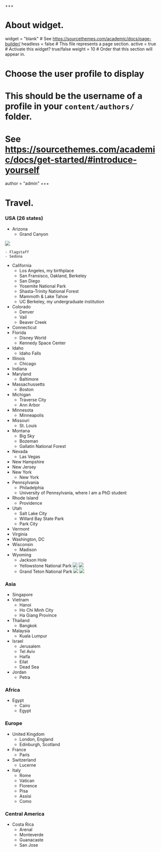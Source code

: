 +++
# About widget.
widget = "blank"  # See https://sourcethemes.com/academic/docs/page-builder/
headless = false  # This file represents a page section.
active = true  # Activate this widget? true/false
weight = 10  # Order that this section will appear in.

# Choose the user profile to display
# This should be the username of a profile in your `content/authors/` folder.
# See https://sourcethemes.com/academic/docs/get-started/#introduce-yourself
author = "admin"
+++

# Travel.

### USA (26 states)

* Arizona
    - Grand Canyon
    
![](/img/GrandCanyon1.jpg)
    
    - Flagstaff
    - Sedona
* California
    - Los Angeles, my birthplace
    - San Fransisco, Oakland, Berkeley
    - San Diego
    - Yosemite National Park
    - Shasta-Trinity National Forest
    - Mammoth & Lake Tahoe
    - UC Berkeley, my undergraduate institution
* Colorado
    - Denver
    - Vail
    - Beaver Creek
* Connecticut
* Florida
    - Disney World
    - Kennedy Space Center
* Idaho
    - Idaho Falls
* Illinois
    - Chicago
* Indiana
* Maryland
    - Baltimore
* Massachussetts
    - Boston
* Michigan
    - Traverse City
    - Ann Arbor
* Minnesota
    - Minneapolis
* Missouri
    - St. Louis
* Montana
    - Big Sky
    - Bozeman
    - Gallatin National Forest
* Nevada
    - Las Vegas
* New Hampshire
* New Jersey
* New York
    - New York
* Pennsylvania
   - Philadelphia
   - University of Pennsylvania, where I am a PhD student
* Rhode Island
    - Providence
* Utah
    - Salt Lake City
    - Willard Bay State Park
    - Park City
* Vermont
* Virginia
* Washington, DC
* Wisconsin
    - Madison
* Wyoming
    - Jackson Hole
    - Yellowstone National Park
    ![](/img/Yellowstone1.jpg)
    ![](/img/Yellowstone2.jpg)
    - Grand Teton National Park
    ![](/img/Teton1.jpg)
    ![](/img/Teton2.jpg)

### Asia

* Singapore
* Vietnam
    - Hanoi
    - Ho Chi Minh City
    - Ha Giang Province
* Thailand
    - Bangkok
* Malaysia
    - Kuala Lumpur
* Israel
    - Jerusalem
    - Tel Aviv
    - Haifa
    - Eilat
    - Dead Sea
* Jordan
    - Petra

### Africa

* Egypt
    - Cairo
    - Egypt

### Europe

* United Kingdom
    - London, England
    - Edinburgh, Scotland
* France
    - Paris
* Switzerland
    - Lucerne
* Italy
    - Rome
    - Vatican
    - Florence
    - Pisa
    - Assisi
    - Como

### Central America

* Costa Rica
    - Arenal
    - Monteverde
    - Guanacaste
    - San Jose





